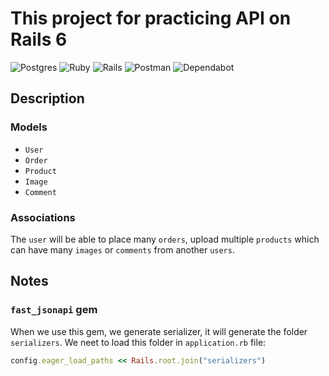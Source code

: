 # This project for practicing API on Rails 6
![Postgres](https://img.shields.io/badge/postgres-%23316192.svg?style=for-the-badge&logo=postgresql&logoColor=white)
![Ruby](https://img.shields.io/badge/ruby-%23CC342D.svg?style=for-the-badge&logo=ruby&logoColor=white)
![Rails](https://img.shields.io/badge/rails-%23CC0000.svg?style=for-the-badge&logo=ruby-on-rails&logoColor=white)
![Postman](https://img.shields.io/badge/Postman-FF6C37?style=for-the-badge&logo=postman&logoColor=white)
![Dependabot](https://img.shields.io/badge/dependabot-025E8C?style=for-the-badge&logo=dependabot&logoColor=white)

## Description
### Models
- `User`
- `Order`
- `Product`
- `Image`
- `Comment`
### Associations
The `user` will be able to place many `orders`, upload multiple `products` which can have many `images` or `comments` from another `users`.

## Notes
### `fast_jsonapi` gem
When we use this gem, we generate serializer, it will generate the folder `serializers`. We neet to load this folder in `application.rb` file:
```ruby
config.eager_load_paths << Rails.root.join("serializers")
```
